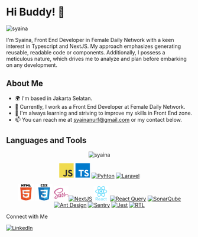 # Hi Buddy! 👋
<img src="https://komarev.com/ghpvc/?username=syaina&label=Profile%20Views&color=lightgrey&style=flat" alt="syaina" />

I'm Syaina, Front End Developer in Female Daily Network with a keen interest in Typescript and NextJS. My approach emphasizes generating reusable, readable code or components. Additionally, I possess a meticulous nature, which drives me to analyze and plan before embarking on any development.

## About Me

- 🌍 I'm based in Jakarta Selatan.
- 💼 Currently, I work as a Front End Developer at Female Daily Network.
- 🌱 I'm always learning and striving to improve my skills in Front End zone.
- 📫 You can reach me at syainanurf@gmail.com or my contact below.

## Languages and Tools

<div align="center">
  <img width="300" src="https://github-readme-stats.vercel.app/api/top-langs?username=syaina&show_icons=true&locale=en" alt="syaina" />
  
  <a href="https://www.javascript.com"><img src="https://raw.githubusercontent.com/devicons/devicon/master/icons/javascript/javascript-original.svg" width="40" alt="Javascript"/></a>  <a href="https://www.typescriptlang.org/"> <img src="https://raw.githubusercontent.com/devicons/devicon/master/icons/typescript/typescript-original.svg" alt="typescript" width="40" height="40" alt="Typecsript" /></a> <a href="https://www.python.org/"><img src="https://cdn3.iconfinder.com/data/icons/logos-and-brands-adobe/512/267_Python-1024.png" width="40" alt="Pyhton" /></a> <a href="https://laravel.com/"><img src="https://laravel.com/img/logomark.min.svg" width="40" alt="Laravel" /></a> 
  
  <a href=""><img src="https://raw.githubusercontent.com/devicons/devicon/master/icons/html5/html5-original-wordmark.svg" height="45" alt="HTML5" /></a> <a href=""><img src="https://raw.githubusercontent.com/devicons/devicon/master/icons/css3/css3-original-wordmark.svg" height="45" alt="css3" /></a> <a href="https://sass-lang.com"><img src="https://raw.githubusercontent.com/devicons/devicon/master/icons/sass/sass-original.svg" alt="Sass" width="40" /><a href="https://nextjs.org/"><img src="https://d2nir1j4sou8ez.cloudfront.net/wp-content/uploads/2021/12/nextjs-boilerplate-logo.png" width="40" alt="NextJS"/></a> <a href="https://reactjs.org/"><img src="https://raw.githubusercontent.com/devicons/devicon/master/icons/react/react-original-wordmark.svg" width="40" alt="ReactJS"/></a>  <a href="https://tanstack.com/query"><img src="https://seeklogo.com/images/R/react-query-logo-1340EA4CE9-seeklogo.com.png" width="40" alt="React Query"/></a> <a href="https://www.sonarsource.com/products/sonarqube/"> <img src="https://user-images.githubusercontent.com/15386828/118396592-e331c880-b658-11eb-8fdc-7426520c691f.png" height="30" alt="SonarQube"/></a> <a href="https://ant.design/"><img src="https://gw.alipayobjects.com/zos/rmsportal/KDpgvguMpGfqaHPjicRK.svg" width="40" alt="Ant Design"/></a> <a href="https://sentry.io/"><img src="https://static-00.iconduck.com/assets.00/sentry-icon-512x460-s8hgd8yj.png" width="40" alt="Sentry"/></a> <a href="https://jestjs.io/"><img src="https://static-00.iconduck.com/assets.00/file-type-jest-icon-464x512-mzi7n10u.png" height="40" alt="Jest"/></a> <a href="https://testing-library.com/docs/"><img src="https://testing-library.com/img/octopus-64x64.png" height="40" alt="RTL"/></a>
</div>

<p class="connect-wrapper">
Connect with Me 
  
<a href="https://www.linkedin.com/in/syainanurf/"><img src="https://static-00.iconduck.com/assets.00/linkedin-icon-512x512-vkm0drb1.png" width="40" alt="LinkedIn" /></a>
</p>

